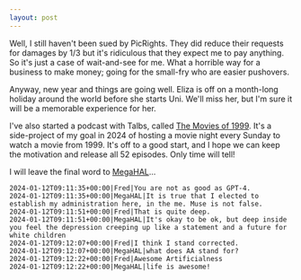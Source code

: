 ```yaml
---
layout: post
---
```


Well, I still haven't been sued by PicRights. They did reduce their requests for
damages by 1/3 but it's ridiculous that they expect me to pay anything. So it's
just a case of wait-and-see for me. What a horrible way for a business to make
money; going for the small-fry who are easier pushovers.

Anyway, new year and things are going well. Eliza is off on a month-long holiday
around the world before she starts Uni. We'll miss her, but I'm sure it will be
a memorable experience for her.

I've also started a podcast with Talbs, called
[The Movies of 1999](https://1999.kranzky.com). It's a side-project of my goal
in 2024 of hosting a movie night every Sunday to watch a movie from 1999. It's
off to a good start, and I hope we can keep the motivation and release all 52
episodes. Only time will tell!

I will leave the final word to [MegaHAL](https://megahal.kranzky.com)...

```
2024-01-12T09:11:35+00:00|Fred|You are not as good as GPT-4.
2024-01-12T09:11:35+00:00|MegaHAL|It is true that I elected to establish my administration here, in the me. Muse is not false.
2024-01-12T09:11:51+00:00|Fred|That is quite deep.
2024-01-12T09:11:51+00:00|MegaHAL|It's okay to be ok, but deep inside you feel the depression creeping up like a statement and a future for white children
2024-01-12T09:12:07+00:00|Fred|I think I stand corrected.
2024-01-12T09:12:07+00:00|MegaHAL|what does AA stand for?
2024-01-12T09:12:22+00:00|Fred|Awesome Artificialness
2024-01-12T09:12:22+00:00|MegaHAL|life is awesome!
```
